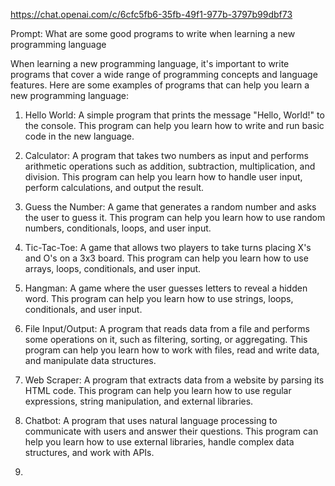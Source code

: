https://chat.openai.com/c/6cfc5fb6-35fb-49f1-977b-3797b99dbf73

Prompt: What are some good programs to write when learning a new programming language

When learning a new programming language, it's important to write programs that cover a wide range of programming concepts and language features. Here are some examples of programs that can help you learn a new programming language:

1.  Hello World: A simple program that prints the message "Hello, World!" to the console. This program can help you learn how to write and run basic code in the new language.
    
2.  Calculator: A program that takes two numbers as input and performs arithmetic operations such as addition, subtraction, multiplication, and division. This program can help you learn how to handle user input, perform calculations, and output the result.
    
3.  Guess the Number: A game that generates a random number and asks the user to guess it. This program can help you learn how to use random numbers, conditionals, loops, and user input.
    
4.  Tic-Tac-Toe: A game that allows two players to take turns placing X's and O's on a 3x3 board. This program can help you learn how to use arrays, loops, conditionals, and user input.
    
5.  Hangman: A game where the user guesses letters to reveal a hidden word. This program can help you learn how to use strings, loops, conditionals, and user input.
    
6.  File Input/Output: A program that reads data from a file and performs some operations on it, such as filtering, sorting, or aggregating. This program can help you learn how to work with files, read and write data, and manipulate data structures.
    
7.  Web Scraper: A program that extracts data from a website by parsing its HTML code. This program can help you learn how to use regular expressions, string manipulation, and external libraries.
    
8.  Chatbot: A program that uses natural language processing to communicate with users and answer their questions. This program can help you learn how to use external libraries, handle complex data structures, and work with APIs.
9. 